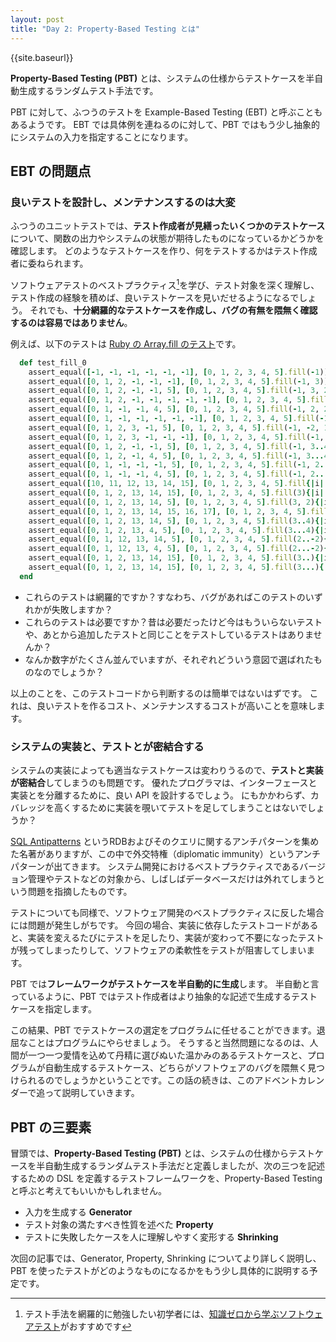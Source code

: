 ```yaml
---
layout: post
title: "Day 2: Property-Based Testing とは"
---
```


{{site.baseurl}}

**Property-Based Testing (PBT)** とは、システムの仕様からテストケースを半自動生成するランダムテスト手法です。

PBT に対して、ふつうのテストを Example-Based Testing (EBT) と呼ぶこともあるようです。
EBT では具体例を連ねるのに対して、PBT ではもう少し抽象的にシステムの入力を指定することになります。

## EBT の問題点

### 良いテストを設計し、メンテナンスするのは大変

ふつうのユニットテストでは、**テスト作成者が見繕ったいくつかのテストケース**について、関数の出力やシステムの状態が期待したものになっているかどうかを確認します。
どのようなテストケースを作り、何をテストするかはテスト作成者に委ねられます。

ソフトウェアテストのベストプラクティス[^1]を学び、テスト対象を深く理解し、テスト作成の経験を積めば、良いテストケースを見いだせるようになるでしょう。
それでも、**十分網羅的なテストケースを作成し、バグの有無を隈無く確認するのは容易ではありません**。

例えば、以下のテストは [Ruby の Array.fill のテスト](https://github.com/ruby/ruby/blob/trunk/test/ruby/test_array.rb#L182)です。

```ruby
  def test_fill_0
    assert_equal([-1, -1, -1, -1, -1, -1], [0, 1, 2, 3, 4, 5].fill(-1))
    assert_equal([0, 1, 2, -1, -1, -1], [0, 1, 2, 3, 4, 5].fill(-1, 3))
    assert_equal([0, 1, 2, -1, -1, 5], [0, 1, 2, 3, 4, 5].fill(-1, 3, 2))
    assert_equal([0, 1, 2, -1, -1, -1, -1, -1], [0, 1, 2, 3, 4, 5].fill(-1, 3, 5))
    assert_equal([0, 1, -1, -1, 4, 5], [0, 1, 2, 3, 4, 5].fill(-1, 2, 2))
    assert_equal([0, 1, -1, -1, -1, -1, -1], [0, 1, 2, 3, 4, 5].fill(-1, 2, 5))
    assert_equal([0, 1, 2, 3, -1, 5], [0, 1, 2, 3, 4, 5].fill(-1, -2, 1))
    assert_equal([0, 1, 2, 3, -1, -1, -1], [0, 1, 2, 3, 4, 5].fill(-1, -2, 3))
    assert_equal([0, 1, 2, -1, -1, 5], [0, 1, 2, 3, 4, 5].fill(-1, 3..4))
    assert_equal([0, 1, 2, -1, 4, 5], [0, 1, 2, 3, 4, 5].fill(-1, 3...4))
    assert_equal([0, 1, -1, -1, -1, 5], [0, 1, 2, 3, 4, 5].fill(-1, 2..-2))
    assert_equal([0, 1, -1, -1, 4, 5], [0, 1, 2, 3, 4, 5].fill(-1, 2...-2))
    assert_equal([10, 11, 12, 13, 14, 15], [0, 1, 2, 3, 4, 5].fill{|i| i+10})
    assert_equal([0, 1, 2, 13, 14, 15], [0, 1, 2, 3, 4, 5].fill(3){|i| i+10})
    assert_equal([0, 1, 2, 13, 14, 5], [0, 1, 2, 3, 4, 5].fill(3, 2){|i| i+10})
    assert_equal([0, 1, 2, 13, 14, 15, 16, 17], [0, 1, 2, 3, 4, 5].fill(3, 5){|i| i+10})
    assert_equal([0, 1, 2, 13, 14, 5], [0, 1, 2, 3, 4, 5].fill(3..4){|i| i+10})
    assert_equal([0, 1, 2, 13, 4, 5], [0, 1, 2, 3, 4, 5].fill(3...4){|i| i+10})
    assert_equal([0, 1, 12, 13, 14, 5], [0, 1, 2, 3, 4, 5].fill(2..-2){|i| i+10})
    assert_equal([0, 1, 12, 13, 4, 5], [0, 1, 2, 3, 4, 5].fill(2...-2){|i| i+10})
    assert_equal([0, 1, 2, 13, 14, 15], [0, 1, 2, 3, 4, 5].fill(3..){|i| i+10})
    assert_equal([0, 1, 2, 13, 14, 15], [0, 1, 2, 3, 4, 5].fill(3...){|i| i+10})
  end
```

* これらのテストは網羅的ですか？すなわち、バグがあればこのテストのいずれかが失敗しますか？
* これらのテストは必要ですか？昔は必要だったけど今はもういらないテストや、あとから追加したテストと同じことをテストしているテストはありませんか？
* なんか数字がたくさん並んでいますが、それぞれどういう意図で選ばれたものなのでしょうか？

以上のことを、このテストコードから判断するのは簡単ではないはずです。
これは、良いテストを作るコスト、メンテナンスするコストが高いことを意味します。

### システムの実装と、テストとが密結合する

システムの実装によっても適当なテストケースは変わりうるので、**テストと実装が密結合**してしまうのも問題です。
優れたプログラマは、インターフェースと実装とを分離するために、良い API を設計するでしょう。
にもかかわらず、カバレッジを高くするために実装を覗いてテストを足してしまうことはないでしょうか？

[SQL Antipatterns](https://pragprog.com/book/bksqla/sql-antipatterns) というRDBおよびそのクエリに関するアンチパターンを集めた名著がありますが、この中で外交特権（diplomatic immunity）というアンチパターンが出てきます。 システム開発におけるベストプラクティスであるバージョン管理やテストなどの対象から、しばしばデータベースだけは外れてしまうという問題を指摘したものです。

テストについても同様で、ソフトウェア開発のベストプラクティスに反した場合には問題が発生しがちです。
今回の場合、実装に依存したテストコードがあると、実装を変えるたびにテストを足したり、実装が変わって不要になったテストが残ってしまったりして、ソフトウェアの柔軟性をテストが阻害してしまいます。

PBT では**フレームワークがテストケースを半自動的に生成**します。
半自動と言っているように、PBT ではテスト作成者はより抽象的な記述で生成するテストケースを指定します。

この結果、PBT でテストケースの選定をプログラムに任せることができます。退屈なことはプログラムにやらせましょう。
そうすると当然問題になるのは、人間が一つ一つ愛情を込めて丹精に選びぬいた温かみのあるテストケースと、プログラムが自動生成するテストケース、どちらがソフトウェアのバグを隈無く見つけられるのでしょうかということです。この話の続きは、このアドベントカレンダーで追って説明していきます。

## PBT の三要素

冒頭では、**Property-Based Testing (PBT)** とは、システムの仕様からテストケースを半自動生成するランダムテスト手法だと定義しましたが、次の三つを記述するための DSL を定義するテストフレームワークを、Property-Based Testing と呼ぶと考えてもいいかもしれません。

* 入力を生成する **Generator**
* テスト対象の満たすべき性質を述べた **Property**
* テストに失敗したケースを人に理解しやすく変形する **Shrinking**

次回の記事では、Generator, Property, Shrinking についてより詳しく説明し、PBT を使ったテストがどのようなものになるかをもう少し具体的に説明する予定です。

[^1]: テスト手法を網羅的に勉強したい初学者には、[知識ゼロから学ぶソフトウェアテスト](https://www.amazon.co.jp/dp/B00HQ7S5CA)がおすすめです
